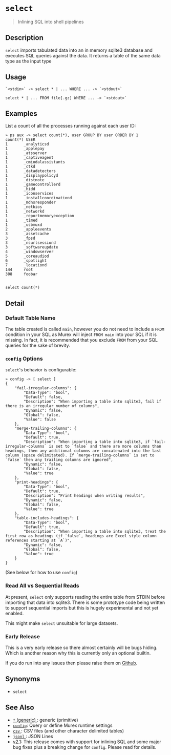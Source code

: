 # `select`

> Inlining SQL into shell pipelines

## Description

`select` imports tabulated data into an in memory sqlite3 database and
executes SQL queries against the data. It returns a table of the same
data type as the input type

## Usage

    `<stdin>` -> select * | ... WHERE ... -> `<stdout>`

    select * | ... FROM file[.gz] WHERE ... -> `<stdout>`

## Examples

List a count of all the processes running against each user ID:

    » ps aux -> select count(*), user GROUP BY user ORDER BY 1
    count(*) USER
    1       _analyticsd
    1       _applepay
    1       _atsserver
    1       _captiveagent
    1       _cmiodalassistants
    1       _ctkd
    1       _datadetectors
    1       _displaypolicyd
    1       _distnote
    1       _gamecontrollerd
    1       _hidd
    1       _iconservices
    1       _installcoordinationd
    1       _mdnsresponder
    1       _netbios
    1       _networkd
    1       _reportmemoryexception
    1       _timed
    1       _usbmuxd
    2       _appleevents
    3       _assetcache
    3       _fpsd
    3       _nsurlsessiond
    3       _softwareupdate
    4       _windowserver
    5       _coreaudiod
    6       _spotlight
    7       _locationd
    144     root
    308     foobar


    select count(*)

## Detail

### Default Table Name

The table created is called `main`, however you do not need to include a `FROM`
condition in your SQL as Murex will inject `FROM main` into your SQL if it is
missing. In fact, it is recommended that you exclude `FROM` from your SQL
queries for the sake of brevity.

### `config` Options

`select`'s behavior is configurable:

    » config -> [ select ]
    {
        "fail-irregular-columns": {
            "Data-Type": "bool",
            "Default": false,
            "Description": "When importing a table into sqlite3, fail if there is an irregular number of columns",
            "Dynamic": false,
            "Global": false,
            "Value": false
        },
        "merge-trailing-columns": {
            "Data-Type": "bool",
            "Default": true,
            "Description": "When importing a table into sqlite3, if `fail-irregular-columns` is set to `false` and there are more columns than headings, then any additional columns are concatenated into the last column (space delimitated). If `merge-trailing-columns` is set to `false` then any trailing columns are ignored",
            "Dynamic": false,
            "Global": false,
            "Value": true
        },
        "print-headings": {
            "Data-Type": "bool",
            "Default": true,
            "Description": "Print headings when writing results",
            "Dynamic": false,
            "Global": false,
            "Value": true
        },
        "table-includes-headings": {
            "Data-Type": "bool",
            "Default": true,
            "Description": "When importing a table into sqlite3, treat the first row as headings (if `false`, headings are Excel style column references starting at `A`)",
            "Dynamic": false,
            "Global": false,
            "Value": true
        }
    }

(See below for how to use `config`)

### Read All vs Sequential Reads

At present, `select` only supports reading the entire table from STDIN before
importing that data into sqlite3. There is some prototype code being written to
support sequential imports but this is hugely experimental and not yet enabled.

This might make `select` unsuitable for large datasets.

### Early Release

This is a very early release so there almost certainly will be bugs hiding.
Which is another reason why this is currently only an optional builtin.

If you do run into any issues then please raise them on [Github](https://github.com/lmorg/murex/issues).

## Synonyms

- `select`

## See Also

- [`*` (generic) ](/types/generic.md):
  generic (primitive)
- [`config`](/commands/config.md):
  Query or define Murex runtime settings
- [`csv` ](/types/csv.md):
  CSV files (and other character delimited tables)
- [`jsonl` ](/types/jsonl.md):
  JSON Lines
- [v2.1](/changelog/v2.1.md):
  This release comes with support for inlining SQL and some major bug fixes plus a breaking change for `config`. Please read for details.
